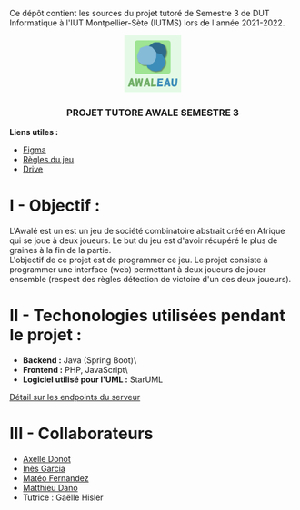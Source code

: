 Ce dépôt contient les sources du projet tutoré de Semestre 3 de DUT Informatique à l'IUT Montpellier-Sète (IUTMS) lors de l'année 2021-2022.
<div align="center">
	<img src="resources/Logo_Awaleau.png" height="100px">
	<h3 align="center">PROJET TUTORE AWALE SEMESTRE 3</h3>
</div>

__Liens utiles :__
- [Figma](https://www.figma.com/file/pyTTMuml1PO94WtGyTJgAL/Maquettes-Projet-Awale)
- [Règles du jeu](https://www.regledujeu.fr/awale/)
- [Drive](https://drive.google.com/drive/folders/18rMv5KNO7wRO3HeaSvigYY_hORL9EPtb)


# I - Objectif :
L'Awalé est un est un jeu de société combinatoire abstrait créé en Afrique qui se joue à deux joueurs. Le but du jeu est d'avoir récupéré le plus de graines à la fin de la partie.\
L'objectif de ce projet est de programmer ce jeu. Le projet consiste à  programmer une interface (web) permettant à  deux joueurs de jouer ensemble (respect des règles détection de victoire d'un des deux joueurs).


# II - Techonologies utilisées pendant le projet :
- **Backend :** Java (Spring Boot)\
- **Frontend :** PHP, JavaScript\
- **Logiciel utilisé pour l'UML :** StarUML

[Détail sur les endpoints du serveur](./endpoints.md)

# III - Collaborateurs
- [Axelle Donot](https://github.com/Axelle-Donot)
- [Inès Garcia](https://github.com/Ines-Garcia)
- [Matéo Fernandez](https://github.com/mateo-fernandez)
- [Matthieu Dano](https://github.com/matthieu-dano)
- Tutrice : Gaëlle Hisler
